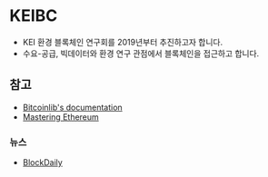 # KEIBC
- KEI 환경 블록체인 연구회를 2019년부터 추진하고자 합니다.  
- 수요-공급, 빅데이터와 환경 연구 관점에서 블록체인을 접근하고 합니다.  
## 참고
- [Bitcoinlib's documentation](https://bitcoinlib.readthedocs.io/en/latest/)
- [Mastering Ethereum](https://github.com/ethereumbook/ethereumbook)
### 뉴스
- [BlockDaily](https://www.blockdaily.com/)
